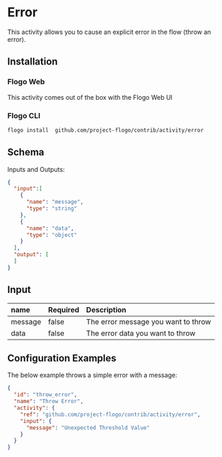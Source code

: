  <!-- 
title: Error
weight: 4610
-->

# Error
This activity allows you to cause an explicit error in the flow (throw an error).


## Installation
### Flogo Web
This activity comes out of the box with the Flogo Web UI
### Flogo CLI
```bash
flogo install  github.com/project-flogo/contrib/activity/error
```

## Schema
Inputs and Outputs:

```json
{
  "input":[
    {
      "name": "message",
      "type": "string"
    },
    {
      "name": "data",
      "type": "object"
    }
  ],
  "output": [
  ]
}
```

## Input
| name     | Required | Description |
|:------------|:---------|:------------|
| message     | false    | The error message you want to throw |         
| data        | false    | The error data you want to throw |

## Configuration Examples
The below example throws a simple error with a message:

```json
{
  "id": "throw_error",
  "name": "Throw Error",
  "activity": {
    "ref": "github.com/project-flogo/contrib/activity/error",
    "input": {
      "message": "Unexpected Threshold Value"
    }
  }
}
```